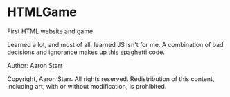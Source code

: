 # HTMLGame
First HTML website and game

Learned a lot, and most of all, learned JS isn't for me.
A combination of bad decisions and ignorance makes up this spaghetti code.

Author: Aaron Starr

Copyright, Aaron Starr. All rights reserved.
Redistribution of this content, including art, with or without modification, is prohibited.